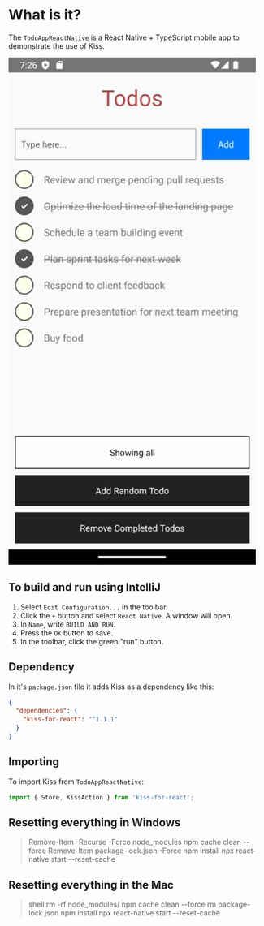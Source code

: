 # What is it?

The `TodoAppReactNative` is a React Native + TypeScript mobile app to demonstrate the use of Kiss.

![TodoApp_RN_Scren.jpg](readme-images/TodoApp_RN_Scren.jpg)

## To build and run using IntelliJ

1. Select `Edit Configuration...` in the toolbar.
2. Click the `+` button and select `React Native`. A window will open.
3. In `Name`, write `BUILD AND RUN`.
4. Press the `OK` button to save.
5. In the toolbar, click the green "run" button.

## Dependency

In it's `package.json` file it adds Kiss as a dependency like this:

```json
{
  "dependencies": {
    "kiss-for-react": "^1.1.1"
  }
}
```

## Importing

To import Kiss from `TodoAppReactNative`:

```ts
import { Store, KissAction } from 'kiss-for-react';
```

## Resetting everything in Windows

> Remove-Item -Recurse -Force node_modules
> npm cache clean --force
> Remove-Item package-lock.json -Force
> npm install
> npx react-native start --reset-cache  

## Resetting everything in the Mac

> shell rm -rf node_modules/
> npm cache clean --force
> rm package-lock.json
> npm install
> npx react-native start --reset-cache
